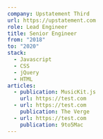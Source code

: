 ```yaml
---
company: Upstatement Third
url: https://upstatement.com
role: Lead Engineer
title: Senior Engineer
from: "2018"
to: "2020"
stack:
  - Javascript
  - CSS
  - jQuery
  - HTML
articles:
  - publication: MusicKit.js
    url: https://test.com
  - url: https://test.com
    publication: The Verge
  - url: https://test.com
    publication: 9to5Mac
---
```

